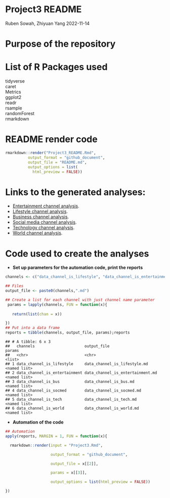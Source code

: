 Project3 README
================
Ruben Sowah, Zhiyuan Yang
2022-11-14

# Purpose of the repository

# List of R Packages used

tidyverse  
caret  
Metrics  
ggplot2  
readr  
rsample  
randomForest  
rmarkdown

# README render code

``` r
rmarkdown::render("Project3_README.Rmd", 
          output_format = "github_document",
          output_file = "README.md",
          output_options = list(
            html_preview = FALSE))
```

# Links to the generated analyses:

- [Entertainment channel analysis](data_channel_is_entertainment.md).  
- [Lifestyle channel analysis](data_channel_is_lifestyle.md).
- [Business channel analysis](data_channel_is_bus.md).
- [Social media channel analysis](data_channel_is_socmed.md).
- [Technology channel analysis](data_channel_is_tech.md).
- [World channel analysis](data_channel_is_world.md).

# Code used to create the analyses

- **Set up parameters for the automation code, print the reports**

``` r
channels <- c("data_channel_is_lifestyle", "data_channel_is_entertainment", "data_channel_is_bus", "data_channel_is_socmed", "data_channel_is_tech", "data_channel_is_world")

## Files
output_file <- paste0(channels,".md")

## Create a list for each channel with just channel name parameter
 params = lapply(channels, FUN = function(x){
 
   return(list(chan = x))

})
## Put into a data frame
reports = tibble(channels, output_file, params);reports
```

    ## # A tibble: 6 x 3
    ##   channels                      output_file                      params      
    ##   <chr>                         <chr>                            <list>      
    ## 1 data_channel_is_lifestyle     data_channel_is_lifestyle.md     <named list>
    ## 2 data_channel_is_entertainment data_channel_is_entertainment.md <named list>
    ## 3 data_channel_is_bus           data_channel_is_bus.md           <named list>
    ## 4 data_channel_is_socmed        data_channel_is_socmed.md        <named list>
    ## 5 data_channel_is_tech          data_channel_is_tech.md          <named list>
    ## 6 data_channel_is_world         data_channel_is_world.md         <named list>

- **Automation of the code**

``` r
## Automation
apply(reports, MARGIN = 1, FUN = function(x){

  rmarkdown::render(input = "Project3.Rmd",

                    output_format = "github_document",

                    output_file = x[[2]],

                    params = x[[3]],

                    output_options = list(html_preview = FALSE))

})
```
